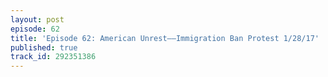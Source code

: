 ```yaml
---
layout: post
episode: 62
title: 'Episode 62: American Unrest––Immigration Ban Protest 1/28/17'
published: true
track_id: 292351386
---
```

<div class='list post-player' track='{{page.track_id}}'></div>

